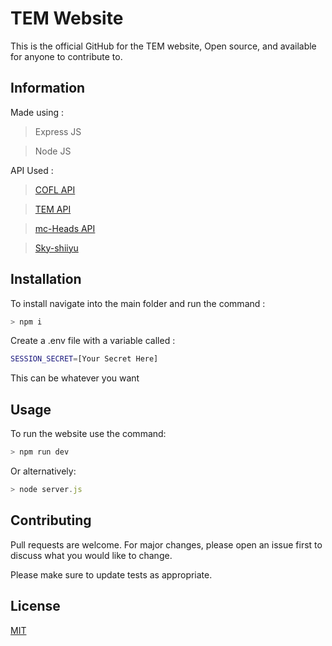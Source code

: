 # TEM Website

This is the official GitHub for the TEM website, Open source, and available for anyone to contribute to.

## Information

Made using :

> Express JS

> Node JS

API Used :

> [COFL API](https://sky.coflnet.com/api/index.html)

> [TEM API](https://api.tem.cx/)

> [mc-Heads API](https://mc-heads.net/)

> [Sky-shiiyu](https://sky.shiiyu.moe/)

## Installation

To install navigate into the main folder and run the command :

```bash
> npm i
```

Create a .env file with a variable called :

```bash
SESSION_SECRET=[Your Secret Here]
```

This can be whatever you want

## Usage

To run the website use the command:

```bash
> npm run dev
```

Or alternatively:

```javascript
> node server.js
```

## Contributing

Pull requests are welcome. For major changes, please open an issue first to discuss what you would like to change.

Please make sure to update tests as appropriate.

## License

[MIT](https://choosealicense.com/licenses/mit/)
